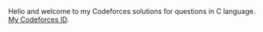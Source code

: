 Hello and welcome to my Codeforces solutions for questions in C language.
[My Codeforces ID](https://codeforces.com/profile/aadityarajK1).
